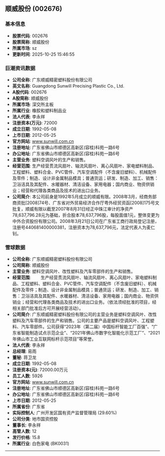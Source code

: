 ## 顺威股份 (002676)

### 基本信息

- **股票代码**: 002676
- **股票简称**: 顺威股份
- **所属市场**: sz
- **更新时间**: 2025-10-25 15:46:55

### 巨潮资讯数据

- **公司全称**: 广东顺威精密塑料股份有限公司
- **英文名称**: Guangdong Sunwill Precising Plastic Co., Ltd.
- **A股代码**: 002676
- **A股简称**: 顺威股份
- **所属市场**: 深交所主板
- **所属行业**: 橡胶和塑料制品业
- **法人代表**: 李永祥
- **注册资本(万元)**: 72000
- **成立日期**: 1992-05-08
- **上市日期**: 2012-05-25
- **官方网站**: www.sunwill.com.cn
- **注册地址**: 广东省佛山市顺德区高新区(容桂)科苑一路6号
- **办公地址**: 广东省佛山市顺德区高新区(容桂)科苑一路6号
- **主营业务**: 塑料空调风叶的生产和销售。
- **经营范围**: 生产经营贯流风扇叶、轴流风扇叶、离心风扇叶、家电塑料制品、工程塑料、塑料合金、PVC管件、汽车空调配件（不含废旧塑料）、机械配件及零件；制造、设计非金属制品模具；普通货运；研发、制造、加工、销售：卫浴洁具及其配件、水暖器材、清洁设备、家用电器；国内商业、物资供销业；经营和代理各类商品及技术的进出口业务。
- **公司简介**: 本公司前身是1992年5月成立的顺威有限。2008年3月，经商务部商资批[2008]74号、广东省对外贸易经济合作厅粤外经贸资函[2008]175号文批复，顺威有限以截至2007年8月31日经正中珠江审计的净资产78,637,796.28元为基础，折合股本78,637,796股，每股面值1元，整体变更为中外合资股份有限公司。2008年3月21日公司在广东省工商行政局登记注册，注册号440681400000381，注册资本为78,637,796元，法定代表人为麦仁钊。

### 雪球数据

- **公司全称**: 广东顺威精密塑料股份有限公司
- **公司简称**: 顺威股份
- **主营业务**: 塑料空调风叶、改性塑料及汽车零部件的生产和销售。
- **经营范围**: 　　生产经营贯流风扇叶、轴流风扇叶、离心风扇叶、家电塑料制品、工程塑料、塑料合金、PVC管件、汽车空调配件（不含废旧塑料）、机械配件及零件；制造、设计非金属制品模具；普通货运；研发、制造、加工、销售：卫浴洁具及其配件、水暖器材、清洁设备、家用电器；国内商业、物资供销业；经营和代理各类商品及技术的进出口业务。（依法须经批准的项目，经相关部门批准后方可开展经营活动）。
- **公司简介**: 广东顺威精密塑料股份有限公司的主营业务是塑料空调风叶、改性塑料及汽车零部件的生产和销售。公司的主要产品是塑料空调风叶、工程塑料、汽车零部件。公司获得“2023年（第二届）中国标杆智能工厂百强”、“广东省智能制造试点示范企业”、“2021年佛山市数字化智能化示范工厂”、“2021年佛山市工业互联网标杆示范项目”等荣誉。
- **法人代表**: 李永祥
- **总经理**: 易雨
- **董秘**: 蒋卫龙
- **成立日期**: 1992-05-08
- **注册资本(元)**: 72000.00万元
- **员工人数**: 5926
- **官方网站**: www.sunwill.com.cn
- **注册地址**: 广东省佛山市顺德区高新区(容桂)科苑一路6号
- **办公地址**: 广东省佛山市顺德区高新区(容桂)科苑一路6号
- **上市日期**: 2012-05-25
- **所属省份**: 广东省
- **实际控制人**: 广州开发区国有资产监督管理局 (29.60%)
- **公司分类**: 地市国资控股
- **董事长**: 李永祥
- **高管人数**: 12
- **发行价格**: 15.8
- **所属行业**: 白色家电 (BK0031)

---